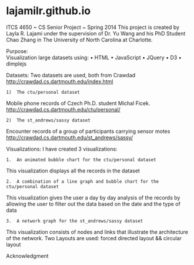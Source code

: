 lajamilr.github.io
==================
ITCS 4650 ~ CS Senior Project ~ Spring 2014
This project is created by Layla R. Lajami under the supervision of Dr. Yu Wang and his PhD Student Chao Zhang in The University of North Carolina at Charlotte. 


Purpose:  
Visualization large datasets using:
	•	HTML
	•	JavaScript
	•	JQuery
	•	D3
	•	dimplejs


Datasets:
Two datasets are used, both from Crawdad
http://crawdad.cs.dartmouth.edu/index.html

	1)	The ctu/personal dataset
Mobile phone records of Czech Ph.D. student Michal Ficek.
http://crawdad.cs.dartmouth.edu/ctu/personal/

	2)	The st_andrews/sassy dataset
Encounter records of a group of participants carrying sensor motes
http://crawdad.cs.dartmouth.edu/st_andrews/sassy/


Visualizations:
I have created 3 visualizations:

	1.	An animated bubble chart for the ctu/personal dataset
This visualization displays all the records in the dataset

	2.	A combination of a line graph and bubble chart for the ctu/personal dataset
This visualization gives the user a day by day analysis of the records by allowing the user to filter out the data based on the date and the type of data

	3.	A network graph for the st_andrews/sassy dataset
This visualization consists of nodes and links that illustrate the architecture of the network. 
Two Layouts are used:  forced directed layout && circular layout


Acknowledgment
